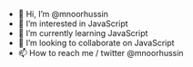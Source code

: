 - 👋 Hi, I’m @mnoorhussin
- 👀 I’m interested in JavaScript
- 🌱 I’m currently learning JavaScript
- 💞️ I’m looking to collaborate on JavaScript
- 📫 How to reach me / twitter @mnoorhussin

<!---
mnoorhussin/mnoorhussin is a ✨ special ✨ repository because its `README.md` (this file) appears on your GitHub profile.
You can click the Preview link to take a look at your changes.
--->
